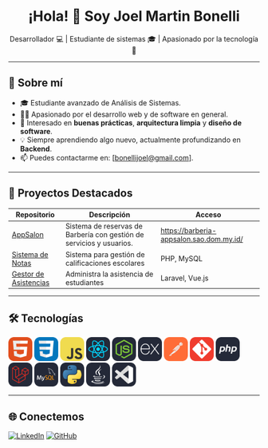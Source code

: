 <h1 align="center">¡Hola! 👋 Soy Joel Martin Bonelli</h1>

<p align="center">
  Desarrollador 💻 | Estudiante de sistemas 🎓 | Apasionado por la tecnología 🚀
</p>

---

## 📌 Sobre mí

- 🎓 Estudiante avanzado de Análisis de Sistemas.
- 👨‍💻 Apasionado por el desarrollo web y de software en general.
- 🧠 Interesado en **buenas prácticas**, **arquitectura limpia** y **diseño de software**.
- 💡 Siempre aprendiendo algo nuevo, actualmente profundizando en **Backend**.
- 📫 Puedes contactarme en: [bonellijoel@gmail.com].

---

## 🚀 Proyectos Destacados

| Repositorio | Descripción | Acceso |
|---------------------|-------------|-------------|
| [AppSalon](https://github.com/joelBonelli/appsalon-mvc-php.git) | Sistema de reservas de Barbería con gestión de servicios y usuarios. | https://barberia-appsalon.sao.dom.my.id/ |
| [Sistema de Notas](https://github.com/usuario/sistema-notas) | Sistema para gestión de calificaciones escolares | PHP, MySQL |
| [Gestor de Asistencias](https://github.com/usuario/gestor-asistencias) | Administra la asistencia de estudiantes | Laravel, Vue.js |

---

## 🛠 Tecnologías

<p>
  <img src="https://github.com/tandpfun/skill-icons/blob/main/icons/HTML.svg" width="48" title="HTML">
  <img src="https://github.com/tandpfun/skill-icons/blob/main/icons/CSS.svg" width="48" title="CSS">
  <img src="https://github.com/tandpfun/skill-icons/blob/main/icons/JavaScript.svg" width="48" title="JavaScript">
  <img src="https://github.com/tandpfun/skill-icons/blob/main/icons/React-Dark.svg" width="48" title="React">
  <img src="https://github.com/tandpfun/skill-icons/blob/main/icons/NodeJS-Dark.svg" width="48" title="Node.js">
  <img src="https://github.com/tandpfun/skill-icons/blob/main/icons/ExpressJS-Dark.svg" width="48" title="Express.js">
  <img src="https://github.com/tandpfun/skill-icons/blob/main/icons/Postman.svg" width="48" title="Postman">
  <img src="https://github.com/tandpfun/skill-icons/blob/main/icons/Git.svg" width="48" title="Git">
  <img src="https://github.com/tandpfun/skill-icons/blob/main/icons/PHP-Dark.svg" width="48" title="PHP">
  <img src="https://github.com/tandpfun/skill-icons/blob/main/icons/Laravel-Dark.svg" width="48" title="Laravel">
  <img src="https://github.com/tandpfun/skill-icons/blob/main/icons/MySQL-Dark.svg" width="48" title="MySQL">
  <img src="https://github.com/tandpfun/skill-icons/blob/main/icons/Python-Dark.svg" width="48" title="Python">
  <img src="https://github.com/tandpfun/skill-icons/blob/main/icons/Java-Dark.svg" width="48" title="Java">
  <img src="https://github.com/tandpfun/skill-icons/blob/main/icons/VSCode-Dark.svg" width="48" title="VS Code">

</p>




---


## 🌐 Conectemos

[![LinkedIn](https://img.shields.io/badge/-LinkedIn-blue?style=flat&logo=linkedin)](https://linkedin.com/in/joel-martin-bonelli)
[![GitHub](https://img.shields.io/badge/-GitHub-black?style=flat&logo=github)](https://github.com/joelBonelli)
